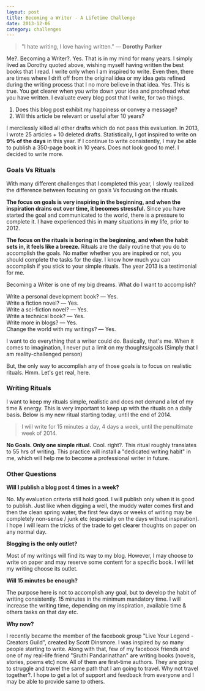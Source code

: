 ```yaml
---
layout: post
title: Becoming a Writer - A Lifetime Challenge
date: 2013-12-06
category: challenges
---
```


> "I hate writing, I love having written." ― **Dorothy Parker**

Me?. Becoming a Writer?. Yes. That is in my mind for many years. I simply lived as Dorothy quoted above, wishing myself having written the best books that I read. I write only when I am inspired to write. Even then, there are times where I drift off from the original idea or my idea gets refined during the writing process that I no more believe in that idea. Yes. This is true. You get clearer when you write down your idea and proofread what you have written. I evaluate every blog post that I write, for two things.  

1. Does this blog post exhibit my happiness or convey a message?
2. Will this article be relevant or useful after 10 years?

I mercilessly killed all other drafts which do not pass this evaluation. In 2013, I wrote 25 articles + 10 deleted drafts. Statistically, I got inspired to write on **9% of the days** in this year. If I continue to write consistently, I may be able to publish a 350-page book in 10 years. Does not look good to me!. I decided to write more.

### Goals Vs Rituals

With many different challenges that I completed this year, I slowly realized the difference between focusing on goals Vs focusing on the rituals.  

**The focus on goals is very inspiring in the beginning, and when the inspiration drains out over time, it becomes stressful.** Since you have started the goal and communicated to the world, there is a pressure to complete it. I have experienced this in many situations in my life, prior to 2012.  

**The focus on the rituals is boring in the beginning, and when the habit sets in, it feels like a breeze.** Rituals are the daily routine that you do to accomplish the goals. No matter whether you are inspired or not, you should complete the tasks for the day. I know how much you can accomplish if you stick to your simple rituals. The year 2013 is a testimonial for me.   

Becoming a Writer is one of my big dreams. What do I want to accomplish?  

Write a personal development book? ― Yes.  
Write a fiction novel? ― Yes.  
Write a sci-fiction novel? ― Yes.  
Write a technical book? ― Yes.  
Write more in blogs? ― Yes.  
Change the world with my writings? ― Yes.  

I want to do everything that a writer could do. Basically, that's me. When it comes to imagination, I never put a limit on my thoughts/goals (Simply that I am reality-challenged person)  

But, the only way to accomplish any of those goals is to focus on realistic rituals. Hmm. Let's get real, here.  

### Writing Rituals

I want to keep my rituals simple, realistic and does not demand a lot of my time & energy. This is very important to keep up with the rituals on a daily basis. Below is my new ritual starting today, until the end of 2014.  

> I will write for 15 minutes a day, 4 days a week, until the penultimate week of 2014.  

**No Goals. Only one simple ritual.** Cool. right?. This ritual roughly translates to 55 hrs of writing. This practice will install a "dedicated writing habit" in me, which will help me to become a professional writer in future.  

### Other Questions

**Will I publish a blog post 4 times in a week?**  

No. My evaluation criteria still hold good. I will publish only when it is good to publish. Just like when digging a well, the muddy water comes first and then the clean spring water, the first few days or weeks of writing may be completely non-sense / junk etc (especially on the days without inspiration). I hope I will learn the tricks of the trade to get clearer thoughts on paper on any normal day.  

**Blogging is the only outlet?**  

Most of my writings will find its way to my blog. However, I may choose to write on paper and may reserve some content for a specific book. I will let my writing choose its outlet.  

**Will 15 minutes be enough?**  

The purpose here is not to accomplish any goal, but to develop the habit of writing consistently. 15 minutes in the minimum mandatory time. I will increase the writing time, depending on my inspiration, available time & others tasks on that day etc.  

**Why now?**  

I recently became the member of the facebook group "Live Your Legend - Creators Guild", created by Scott Dinsmore. I was inspired by so many people starting to write. Along with that, few of my facebook friends and one of my real-life friend "Sruthi Pandarinathan" are writing books (novels, stories, poems etc) now. All of them are first-time authors. They are going to struggle and travel the same path that I am going to travel. Why not travel together?. I hope to get a lot of support and feedback from everyone and I may be able to provide same to others.  
